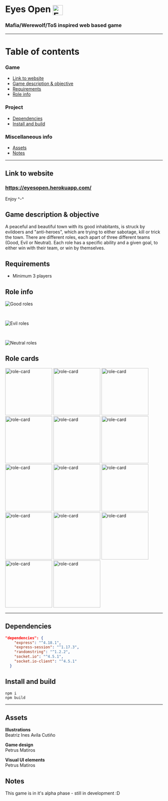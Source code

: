 # Eyes Open <img src="public/assets/icons/eyesopen.svg" alt="Eyes Open logo" width=32 style="vertical-align:middle">

### Mafia/Werewolf/ToS inspired web based game

---

# Table of contents

  ### Game
<!-- - [Eyes Open <img src=public/assets/icons/eyesopen.svg" alt="Eyes Open logo" width=32 style="vertical-align:middle">](#eyes-open-)
    - [Mafia/Werewolf/ToS inspired web based game](#mafiawerewolftos-inspired-web-based-game) -->
  - [Link to website](#link-to-website)
  - [Game description & objective](#game-description--objective)
  - [Requirements](#requirements)
  - [Role info](#role-info)
  <!-- - [Dependencies](#dependencies)
  - [Install and build](#install-and-build)
  - [Assets](#assets)
  - [Notes](#notes) -->
### Project
- [Dependencies](#dependencies)
- [Install and build](#install-and-build)
### Miscellaneous info
- [Assets](#assets)
- [Notes](#notes)

---

## Link to website
### https://eyesopen.herokuapp.com/
Enjoy ^-^


## Game description & objective
 A peaceful and beautiful town with its good inhabitants, is struck by evildoers and "anti-heroes", which are trying to either sabotage, kill or trick the town. There are different roles, each apart of three different teams (Good, Evil or Neutral). Each role has a specific ability and a given goal, to either win with their team, or win by themselves. 
 

## Requirements
- Minimum 3 players

## Role info

![Good roles](roleinfo/Good%20info.svg)

<br>


![Evil roles](roleinfo/Evil%20info.svg)

<br>

![Neutral roles](roleinfo/Neutral%20info.svg)

## Role cards
<p>
<img src="rolecards/Villager_card.svg" alt="role-card" width=150>
<img src="rolecards/Investigator_card.svg" alt="role-card" width=150>
<img src="rolecards/Doctor_card.svg" alt="role-card" width=150>
<img src="rolecards/Mayor_card.svg" alt="role-card" width=150>
<img src="rolecards/Trapper_card.svg" alt="role-card" width=150>
<img src="rolecards/Godfather_card.svg" alt="role-card" width=150>
<img src="rolecards/Mafioso_card.svg" alt="role-card" width=150>
<img src="rolecards/Surgeon_card.svg" alt="role-card" width=150>
<img src="rolecards/Witch_card.svg" alt="role-card" width=150>
<img src="rolecards/Framer_card.svg" alt="role-card" width=150>
<img src="rolecards/Jester_card.svg" alt="role-card" width=150>
<img src="rolecards/Serial%20Killer_card.svg" alt="role-card" width=150>
<img src="rolecards/Executioner_card.svg" alt="role-card" width=150>
<img src="rolecards/Lawyer_card.svg" alt="role-card" width=150>
</p>





---
## Dependencies
```json
"dependencies": {
    "express": "^4.18.1",
    "express-session": "^1.17.3",
    "randomstring": "^1.2.2",
    "socket.io": "^4.5.1",
    "socket.io-client": "^4.5.1"
  }
```

## Install and build

```
npm i
npm build
```
---

## Assets


**Illustrations** <br> Beatriz Ines Avila Cutiño

**Game design** <br> Petrus Matiros

**Visual UI elements** <br> Petrus Matiros

## Notes

This game is in it's alpha phase - still in development :D

